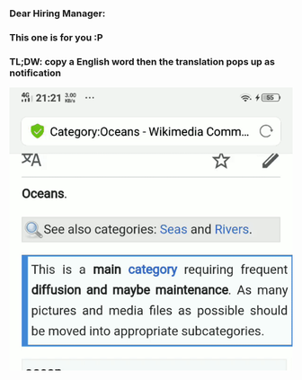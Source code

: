 ### Dear Hiring Manager:

### This one is for you :P

### TL;DW: copy a English word then the translation pops up as notification

![](demo.gif)
